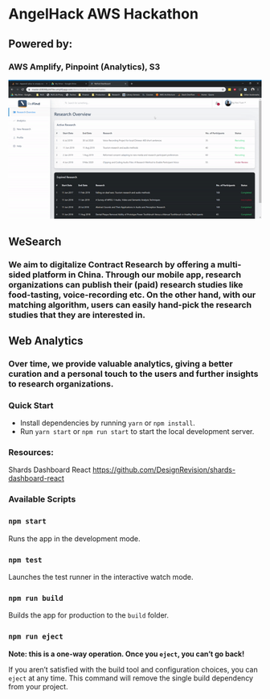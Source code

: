 # AngelHack AWS Hackathon

## Powered by:
### AWS Amplify, Pinpoint (Analytics), S3

![Dashboard Demo](demo/demo-dashboard.gif)

## WeSearch
### We aim to digitalize Contract Research by offering a multi-sided platform in China. Through our mobile app, research organizations can publish their (paid) research studies like food-tasting, voice-recording etc. On the other hand, with our matching algorithm, users can easily hand-pick the research studies that they are interested in. 

## Web Analytics
### Over time, we provide valuable analytics, giving a better curation and a personal touch to the users and further insights to research organizations. 

### Quick Start
* Install dependencies by running `yarn` or `npm install`.
* Run `yarn start` or `npm run start` to start the local development server.

### Resources:
Shards Dashboard React
https://github.com/DesignRevision/shards-dashboard-react
<br />

### Available Scripts

### `npm start`

Runs the app in the development mode.

### `npm test`

Launches the test runner in the interactive watch mode.

### `npm run build`

Builds the app for production to the `build` folder.

### `npm run eject`

**Note: this is a one-way operation. Once you `eject`, you can’t go back!**

If you aren’t satisfied with the build tool and configuration choices, you can `eject` at any time. This command will remove the single build dependency from your project.


<br />
